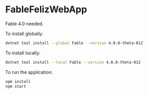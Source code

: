 # FableFelizWebApp

Fable 4.0 needed.

To install globally:
```sh
dotnet tool install --global Fable --version 4.0.0-theta-012
```

To install locally:
```sh
dotnet tool install --local Fable --version 4.0.0-theta-012
```

To run the application: 
```sh
npm install
npm start
```